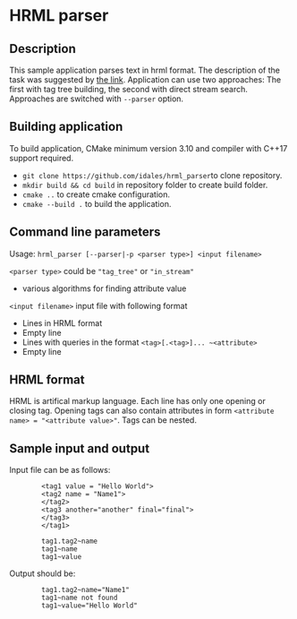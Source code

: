 # HRML parser

## Description

This sample application parses text in hrml format.
The description of the task was suggested by
[the link](https://www.hackerrank.com/challenges/attribute-parser/problem).
Application can use two approaches: The first with tag tree building,
the second with direct stream search. Approaches are switched with
`--parser` option.

## Building application

To build application, CMake minimum version 3.10 and compiler with  C++17 support required.

- ```git clone https://github.com/idales/hrml_parser```to clone repository.
- ```mkdir build && cd build``` in repository folder to create build folder.
- ```cmake ..``` to create cmake configuration.
- ```cmake --build .``` to build the application.

## Command line parameters

Usage: `hrml_parser [--parser|-p <parser type>] <input filename>`

`<parser type>` could be `"tag_tree"` or `"in_stream"`

- various algorithms for finding attribute value
  
`<input filename>` input file with following format

- Lines in HRML format
- Empty line
- Lines with queries in the format `<tag>[.<tag>]... ~<attribute>`
- Empty line

## HRML format

HRML is artifical markup language. Each line has only one opening or closing tag.
 Opening tags can also contain attributes in form `<attribute name> = "<attribute value>"`.
 Tags can be nested.

## Sample input and output

Input file can be as follows:

            <tag1 value = "Hello World">
            <tag2 name = "Name1">
            </tag2>
            <tag3 another="another" final="final">
            </tag3>
            </tag1>

            tag1.tag2~name
            tag1~name
            tag1~value

Output should be:

            tag1.tag2~name="Name1"
            tag1~name not found
            tag1~value="Hello World"
